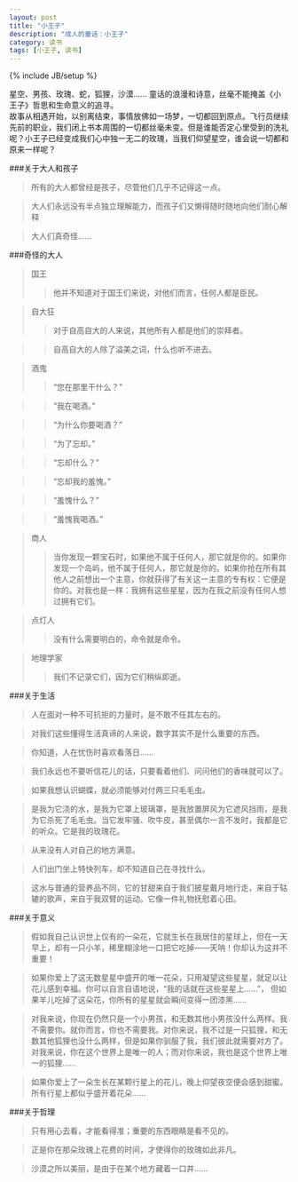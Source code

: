 ```yaml
---
layout: post
title: "小王子"
description: "成人的童话：小王子"
category: 读书
tags: [小王子, 读书]
---
```

{% include JB/setup %}

星空、男孩、玫瑰、蛇，狐狸，沙漠…… 童话的浪漫和诗意，丝毫不能掩盖《小王子》哲思和生命意义的追寻。  
故事从相遇开始，以别离结束，事情放佛如一场梦，一切都回到原点。飞行员继续先前的职业，我们闭上书本周围的一切都丝毫未变。但是谁能否定心里受到的洗礼呢？小王子已经变成我们心中独一无二的玫瑰，当我们仰望星空，谁会说一切都和原来一样呢？

###关于大人和孩子

> 所有的大人都曾经是孩子，尽管他们几乎不记得这一点。  


> 大人们永远没有半点独立理解能力，而孩子们又懒得随时随地向他们耐心解释


> 大人们真奇怪……

###奇怪的大人
> 国王
> > 他并不知道对于国王们来说，对他们而言，任何人都是臣民。

> 自大狂
> > 对于自高自大的人来说，其他所有人都是他们的崇拜者。

> > 自高自大的人除了溢美之词，什么也听不进去。

> 酒鬼
> > “您在那里干什么？”

> > “我在喝酒。”

> > “为什么你要喝酒？”

> > “为了忘却。”

> > “忘却什么？”

> > “忘却我的羞愧。”

> > “羞愧什么？”

> > “羞愧我喝酒。”

> 商人
> > 当你发现一颗宝石时，如果他不属于任何人，那它就是你的。如果你发现一个岛屿，他不属于任何人，那它就是你的。如果你抢在所有其他人之前想出一个主意，你就获得了有关这一主意的专有权：它便是你的。对我也是一样：我拥有这些星星，因为在我之前没有任何人想过拥有它们。

> 点灯人
> > 没有什么需要明白的，命令就是命令。

> 地理学家
> > 我们不记录它们，因为它们稍纵即逝。

###关于生活
> 人在面对一种不可抗拒的力量时，是不敢不任其左右的。  


> 对我们这些懂得生活真谛的人来说，数字其实不是什么重要的东西。


> 你知道，人在忧伤时喜欢看落日……


> 我们永远也不要听信花儿的话，只要看着他们、问问他们的香味就可以了。


> 如果我想认识蝴蝶，就必须能够对付两三只毛毛虫。


> 是我为它浇的水，是我为它罩上玻璃罩，是我放置屏风为它遮风挡雨，是我为它杀死了毛毛虫。当它发牢骚、吹牛皮，甚至偶尔一言不发时，我都是它的听众。它是我的玫瑰花。


> 从来没有人对自己的地方满意。


> 人们出门坐上特快列车，却不知道自己在寻找什么。 


> 这水与普通的营养品不同，它的甘甜来自于我们披星戴月地行走，来自于轱辘的歌声，来自于我双臂的运动。它像一件礼物抚慰着心田。


###关于意义
> 假如我自己认识世上仅有的一朵花，它就生长在我居住的星球上，但在一天早上，却有一只小羊，稀里糊涂地一口把它吃掉——天呐！你却认为这并不重要！


> 如果你爱上了这无数星星中盛开的唯一花朵，只用凝望这些星星，就足以让花儿感到幸福。你可以自言自语地说，“我的话就在这些星星上……”， 但如果羊儿吃掉了这朵花，你所有的星星就会瞬间变得一团漆黑……


> 对我来说，你现在仍然只是一个小男孩，和无数其他小男孩没什么两样。我不需要你。就你而言，你也不需要我。对你来说，我不过是一只狐狸，和无数其他狐狸也没什么两样，但是如果你驯服了我，我们彼此就需要对方了。对我来说，你在这个世界上是唯一的人；而对你来说，我也是这个世界上唯一的狐狸……


> 如果你爱上了一朵生长在某颗行星上的花儿，晚上仰望夜空便会感到甜蜜。所有行星上都似乎盛开着花朵……


###关于哲理
> 只有用心去看，才能看得准；重要的东西眼睛是看不见的。


> 正是你在那朵玫瑰上花费的时间，才使得你的玫瑰如此非凡。


> 沙漠之所以美丽，是由于在某个地方藏着一口井……